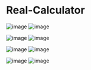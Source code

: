 # Real-Calculator

![image](https://github.com/user-attachments/assets/f2852d66-c7cc-4424-bc37-a31fbe4c5852) ![image](https://github.com/user-attachments/assets/2b0666a6-156a-404c-8887-14941b70572c)

![image](https://github.com/user-attachments/assets/6bf48b0e-bb70-4dd9-b1da-a495ca08acba) ![image](https://github.com/user-attachments/assets/37f75530-d8ce-4592-8b1e-d02a72e541c5)

![image](https://github.com/user-attachments/assets/e724d9c4-f74e-4e9e-ab7b-f7200c76d991) ![image](https://github.com/user-attachments/assets/e29a2cb5-b956-4e73-8ea2-49afd9a028b8)

![image](https://github.com/user-attachments/assets/07ef9036-98bf-41bc-bfde-33587cff4312) ![image](https://github.com/user-attachments/assets/4cd16ea1-f1fe-4815-b4f8-b944ad7050bd)

